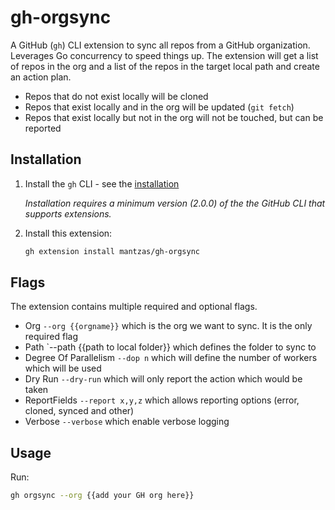 # gh-orgsync

A GitHub (`gh`) CLI extension to sync all repos from a GitHub organization. Leverages Go concurrency to speed things up.
The extension will get a list of repos in the org and a list of the repos in the target local path and create an action plan.

* Repos that do not exist locally will be cloned
* Repos that exist locally and in the org will be updated (`git fetch`)
* Repos that exist locally but not in the org will not be touched, but can be reported

## Installation

1. Install the `gh` CLI - see the [installation](https://github.com/cli/cli#installation)

   _Installation requires a minimum version (2.0.0) of the the GitHub CLI that supports extensions._

2. Install this extension:

   ```sh
   gh extension install mantzas/gh-orgsync
   ```

## Flags

The extension contains multiple required and optional flags.

* Org `--org {{orgname}}` which is the org we want to sync. It is the only required flag
* Path `--path {{path to local folder}} which defines the folder to sync to
* Degree Of Parallelism `--dop n` which will define the number of workers which will be used
* Dry Run `--dry-run` which will only report the action which would be taken
* ReportFields `--report x,y,z` which allows reporting options (error, cloned, synced and other)
* Verbose `--verbose` which enable verbose logging

## Usage

Run:

```sh
gh orgsync --org {{add your GH org here}}
```
